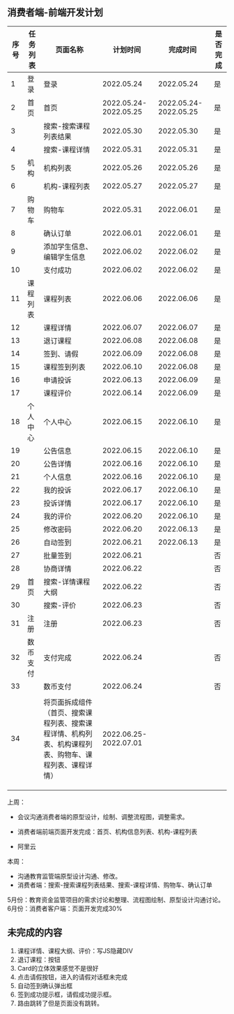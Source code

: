 ## 消费者端-前端开发计划

| 序号 | 任务列表 | 页面名称                                                     | 计划时间              | 完成时间              | 是否完成 |
| ---- | -------- | ------------------------------------------------------------ | --------------------- | --------------------- | -------- |
| 1    | 登录     | 登录                                                         | 2022.05.24            | 2022.05.24            | 是       |
| 2    | 首页     | 首页                                                         | 2022.05.24-2022.05.25 | 2022.05.24-2022.05.25 | 是       |
| 3    |          | 搜索-搜索课程列表结果                                        | 2022.05.30            | 2022.05.30            | 是       |
| 4    |          | 搜索-课程详情                                                | 2022.05.31            | 2022.05.31            | 是       |
| 5    | 机构     | 机构列表                                                     | 2022.05.26            | 2022.05.26            | 是       |
| 6    |          | 机构-课程列表                                                | 2022.05.27            | 2022.05.27            | 是       |
| 7    | 购物车   | 购物车                                                       | 2022.05.31            | 2022.06.01            | 是       |
| 8    |          | 确认订单                                                     | 2022.06.01            | 2022.06.01            | 是       |
| 9    |          | 添加学生信息、编辑学生信息                                   | 2022.06.02            | 2022.06.02            | 是       |
| 10   |          | 支付成功                                                     | 2022.06.02            | 2022.06.02            | 是       |
| 11   | 课程列表 | 课程列表                                                     | 2022.06.06            | 2022.06.06            | 是       |
| 12   |          | 课程详情                                                     | 2022.06.07            | 2022.06.07            | 是       |
| 13   |          | 退订课程                                                     | 2022.06.08            | 2022.06.08            | 是       |
| 14   |          | 签到、请假                                                   | 2022.06.09            | 2022.06.08            | 是       |
| 15   |          | 课程签到列表                                                 | 2022.06.10            | 2022.06.08            | 是       |
| 16   |          | 申请投诉                                                     | 2022.06.13            | 2022.06.09            | 是       |
| 17   |          | 课程评价                                                     | 2022.06.14            | 2022.06.09            | 是       |
| 18   | 个人中心 | 个人中心                                                     | 2022.06.15            | 2022.06.10            | 是       |
| 19   |          | 公告信息                                                     | 2022.06.15            | 2022.06.10            | 是       |
| 20   |          | 公告详情                                                     | 2022.06.16            | 2022.06.10            | 是       |
| 21   |          | 个人信息                                                     | 2022.06.16            | 2022.06.10            | 是       |
| 22   |          | 我的投诉                                                     | 2022.06.17            | 2022.06.10            | 是       |
| 23   |          | 投诉详情                                                     | 2022.06.17            | 2022.06.10            | 是       |
| 24   |          | 我的评价                                                     | 2022.06.20            | 2022.06.10            | 是       |
| 25   |          | 修改密码                                                     | 2022.06.20            | 2022.06.13            | 是       |
| 26   |          | 自动签到                                                     | 2022.06.21            | 2022.06.13            | 是       |
| 27   |          | 批量签到                                                     | 2022.06.21            |                       | 否       |
| 28   |          | 协商详情                                                     | 2022.06.22            |                       | 否       |
| 29   | 首页     | 搜索-详情课程大纲                                            | 2022.06.22            |                       | 否       |
| 30   |          | 搜索-评价                                                    | 2022.06.23            |                       | 否       |
| 31   | 注册     | 注册                                                         | 2022.06.23            |                       | 否       |
| 32   | 数币支付 | 支付完成                                                     | 2022.06.24            |                       | 否       |
| 33   |          | 数币支付                                                     | 2022.06.24            |                       | 否       |
|      |          |                                                              |                       |                       |          |
| 34   |          | 将页面拆成组件（首页、搜索课程列表、搜索课程详情、机构列表、机构课程列表、购物车、课程列表、课程详情） | 2022.06.25-2022.07.01 |                       |          |
|      |          |                                                              |                       |                       |          |
|      |          |                                                              |                       |                       |          |
|      |          |                                                              |                       |                       |          |

上周：

- 会议沟通消费者端的原型设计，绘制、调整流程图，调整需求。

- 消费者端前端页面开发完成：首页、机构信息列表、机构-课程列表
- 阿里云

本周：

- 沟通教育监管端原型设计沟通、修改。
- 消费者端：搜索-搜索课程列表结果、搜索-课程详情、购物车、确认订单

5月份：教育资金监管项目的需求讨论和整理、流程图绘制、原型设计沟通讨论。
6月份：消费者客户端：页面开发完成30%



## 未完成的内容

1. 课程详情、课程大纲、评价：写JS隐藏DIV
2. 退订课程：按钮
3. Card的立体效果感觉不是很好
4. 点击请假按钮，进入的请假对话框未完成
5. 自动签到确认弹出框
6. 签到成功提示框，请假成功提示框。
7. 路由跳转了但是页面没有跳转。

